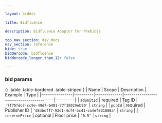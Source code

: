 ```yaml
---

layout: bidder

title: Bidfluence

description: Bidfluence Adaptor for Prebidjs

top_nav_section: dev_docs
nav_section: reference
hide: true
biddercode: bidfluence
biddercode_longer_than_12: false

---
```


### bid params

{: .table .table-bordered .table-striped }
| Name           | Scope    | Description  | Example                                  | Type     |
|----------------|----------|--------------|------------------------------------------|----------|
| `adunitId`     | required | Tag ID       | `'7f75fdc7-cc9e-49d7-b481-77f18029eb50'` | `string` |
| `pubId`        | required | Publisher ID | `'d8dbcff7-92c1-4cf4-bc41-ca4ef831808a'` | `string` |
| `reservePrice` | optional | Floor price  | `'0.5"`                                  | `string` |
